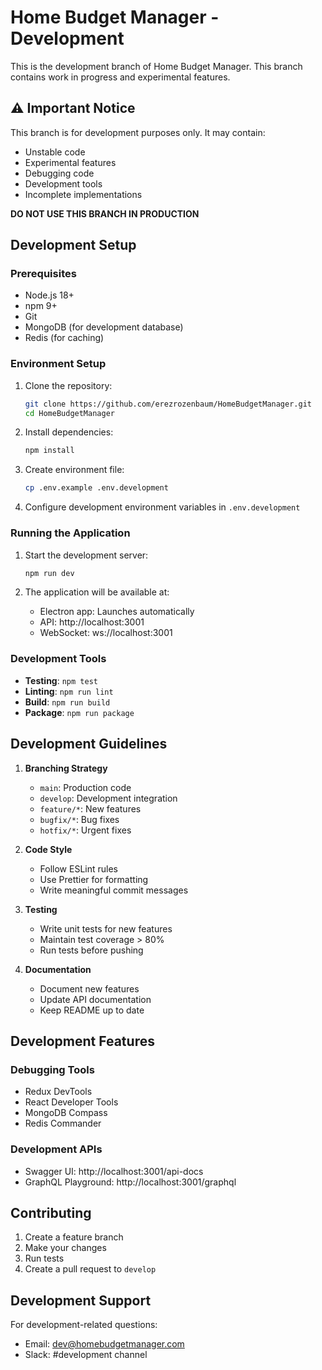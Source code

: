 # Home Budget Manager - Development

This is the development branch of Home Budget Manager. This branch contains work in progress and experimental features.

## ⚠️ Important Notice

This branch is for development purposes only. It may contain:
- Unstable code
- Experimental features
- Debugging code
- Development tools
- Incomplete implementations

**DO NOT USE THIS BRANCH IN PRODUCTION**

## Development Setup

### Prerequisites

- Node.js 18+
- npm 9+
- Git
- MongoDB (for development database)
- Redis (for caching)

### Environment Setup

1. Clone the repository:
   ```bash
   git clone https://github.com/erezrozenbaum/HomeBudgetManager.git
   cd HomeBudgetManager
   ```

2. Install dependencies:
   ```bash
   npm install
   ```

3. Create environment file:
   ```bash
   cp .env.example .env.development
   ```

4. Configure development environment variables in `.env.development`

### Running the Application

1. Start the development server:
   ```bash
   npm run dev
   ```

2. The application will be available at:
   - Electron app: Launches automatically
   - API: http://localhost:3001
   - WebSocket: ws://localhost:3001

### Development Tools

- **Testing**: `npm test`
- **Linting**: `npm run lint`
- **Build**: `npm run build`
- **Package**: `npm run package`

## Development Guidelines

1. **Branching Strategy**
   - `main`: Production code
   - `develop`: Development integration
   - `feature/*`: New features
   - `bugfix/*`: Bug fixes
   - `hotfix/*`: Urgent fixes

2. **Code Style**
   - Follow ESLint rules
   - Use Prettier for formatting
   - Write meaningful commit messages

3. **Testing**
   - Write unit tests for new features
   - Maintain test coverage > 80%
   - Run tests before pushing

4. **Documentation**
   - Document new features
   - Update API documentation
   - Keep README up to date

## Development Features

### Debugging Tools

- Redux DevTools
- React Developer Tools
- MongoDB Compass
- Redis Commander

### Development APIs

- Swagger UI: http://localhost:3001/api-docs
- GraphQL Playground: http://localhost:3001/graphql

## Contributing

1. Create a feature branch
2. Make your changes
3. Run tests
4. Create a pull request to `develop`

## Development Support

For development-related questions:
- Email: dev@homebudgetmanager.com
- Slack: #development channel 